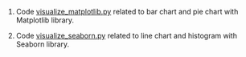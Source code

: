 1. Code [visualize_matplotlib.py](./visualize_matplotlib.py) related to bar chart and pie chart with Matplotlib library.

2. Code [visualize_seaborn.py](./visualize_seaborn.py) related to line chart and histogram with Seaborn library.